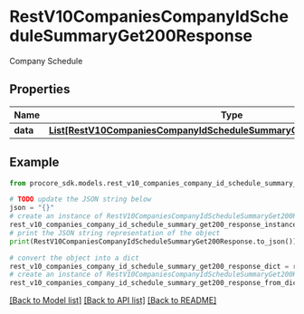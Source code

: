 # RestV10CompaniesCompanyIdScheduleSummaryGet200Response

Company Schedule

## Properties

Name | Type | Description | Notes
------------ | ------------- | ------------- | -------------
**data** | [**List[RestV10CompaniesCompanyIdScheduleSummaryGet200ResponseDataInner]**](RestV10CompaniesCompanyIdScheduleSummaryGet200ResponseDataInner.md) |  | [optional] 

## Example

```python
from procore_sdk.models.rest_v10_companies_company_id_schedule_summary_get200_response import RestV10CompaniesCompanyIdScheduleSummaryGet200Response

# TODO update the JSON string below
json = "{}"
# create an instance of RestV10CompaniesCompanyIdScheduleSummaryGet200Response from a JSON string
rest_v10_companies_company_id_schedule_summary_get200_response_instance = RestV10CompaniesCompanyIdScheduleSummaryGet200Response.from_json(json)
# print the JSON string representation of the object
print(RestV10CompaniesCompanyIdScheduleSummaryGet200Response.to_json())

# convert the object into a dict
rest_v10_companies_company_id_schedule_summary_get200_response_dict = rest_v10_companies_company_id_schedule_summary_get200_response_instance.to_dict()
# create an instance of RestV10CompaniesCompanyIdScheduleSummaryGet200Response from a dict
rest_v10_companies_company_id_schedule_summary_get200_response_from_dict = RestV10CompaniesCompanyIdScheduleSummaryGet200Response.from_dict(rest_v10_companies_company_id_schedule_summary_get200_response_dict)
```
[[Back to Model list]](../README.md#documentation-for-models) [[Back to API list]](../README.md#documentation-for-api-endpoints) [[Back to README]](../README.md)


